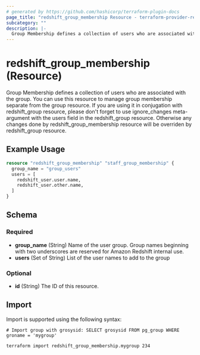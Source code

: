 ```yaml
---
# generated by https://github.com/hashicorp/terraform-plugin-docs
page_title: "redshift_group_membership Resource - terraform-provider-redshift"
subcategory: ""
description: |-
  Group Membership defines a collection of users who are associated with the group. You can use this resource to manage group membership separate from the group resource. If you are using it in conjugation with redshiftgroup resource, please don't forget to use ignorechanges meta-argument with the users field in the redshiftgroup resource. Otherwise any changes done by redshiftgroupmembership resource will be overriden by redshiftgroup resource.
---
```


# redshift_group_membership (Resource)

Group Membership defines a collection of users who are associated with the group. You can use this resource to manage group membership separate from the group resource. If you are using it in conjugation with redshift_group resource, please don't forget to use ignore_changes meta-argument with the users field in the redshift_group resource. Otherwise any changes done by redshift_group_membership resource will be overriden by redshift_group resource.

## Example Usage

```terraform
resource "redshift_group_membership" "staff_group_membership" {
  group_name = "group_users"
  users = [
    redshift_user.user.name,
    redshift_user.other.name,
  ]
}
```

<!-- schema generated by tfplugindocs -->
## Schema

### Required

- **group_name** (String) Name of the user group. Group names beginning with two underscores are reserved for Amazon Redshift internal use.
- **users** (Set of String) List of the user names to add to the group

### Optional

- **id** (String) The ID of this resource.

## Import

Import is supported using the following syntax:

```shell
# Import group with grosysid: SELECT grosysid FROM pg_group WHERE groname = 'mygroup'

terraform import redshift_group_membership.mygroup 234
```
